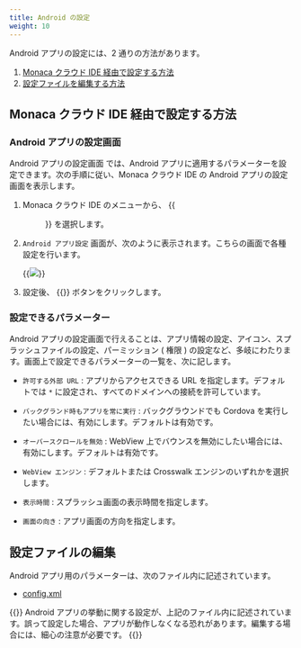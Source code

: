 ```yaml
---
title: Android の設定
weight: 10
---
```


Android アプリの設定には、2 通りの方法があります。

1.  [Monaca クラウド IDE 経由で設定する方法](#monaca-クラウド-ide-経由で設定する方法)
2.  [設定ファイルを編集する方法](#設定ファイルの編集)

Monaca クラウド IDE 経由で設定する方法
--------------------------------------

### Android アプリの設定画面

Android アプリの設定画面 では、Android
アプリに適用するパラメーターを設定できます。次の手順に従い、Monaca
クラウド IDE の Android アプリの設定画面を表示します。

1.  Monaca クラウド IDE のメニューから、 {{<menu menu1="設定" menu2="Android アプリ設定">}} を選択します。

2.  `Android アプリ設定` 画面が、次のように表示されます。こちらの画面で各種設定を行います。

    {{<img src="/images/reference/config/android/settings.png">}}

3.  設定後、 {{<guilabel name="保存する">}} ボタンをクリックします。

### 設定できるパラメーター

Android
アプリの設定画面で行えることは、アプリ情報の設定、アイコン、スプラッシュファイルの設定、パーミッション
( 権限 )
の設定など、多岐にわたります。画面上で設定できるパラメーターの一覧を、次に記します。

- `許可する外部 URL` : アプリからアクセスできる URL を指定します。デフォルトでは `*` に設定され、すべてのドメインへの接続を許可しています。

- `バックグランド時もアプリを常に実行` : バックグラウンドでも Cordova を実行したい場合には、有効にします。デフォルトは有効です。

- `オーバースクロールを無効` : WebView 上でバウンスを無効にしたい場合には、有効にします。デフォルトは有効です。

- `WebView エンジン` : デフォルトまたは Crosswalk エンジンのいずれかを選択します。

- `表示時間` : スプラッシュ画面の表示時間を指定します。

- `画面の向き` : アプリ画面の方向を指定します。


設定ファイルの編集
------------------

Android アプリ用のパラメーターは、次のファイル内に記述されています。

- [config.xml](#config-xml)

{{<note>}}
  Android アプリの挙動に関する設定が、上記のファイル内に記述されています。誤って設定した場合、アプリが動作しなくなる恐れがあります。編集する場合には、細心の注意が必要です。
{{</note>}}

